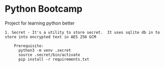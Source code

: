   
# Python Bootcamp
  
Project for learning python better  
    
    1. Secret - It's a utility to store secret.  It uses sqlite db in to store into encrypted text in AES 256 GCM  
       
        Prerequisite:  
          python3 -m venv .secret
          source .secret/bin/activate
          pip install -r requirements.txt